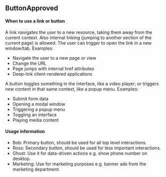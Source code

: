 <h2>Button<span class="status approved">Approved</span></h2>

#### When to use a link or button

A link navigates the user to a new resource, taking them away from the current context. Also internal linking (jumping to another section of the current page) is allowed. The user can trigger to open the link in a new window/tab. Examples:

* Navigate the user to a new page or view
* Change the URL
* Page jumps with internal href attributes
* Deep-link client-rendered applications

A button toggles something in the interface, like a video player; or triggers new content in that same context, like a popup menu. Examples:

* Submit form data
* Opening a modal window
* Triggering a popup menu
* Toggling an interface
* Playing media content

#### Usage information

* Bob: Primary button, should be used for all top level interactions.
* Ross: Secondary button, should be used for less important interactions.
* Ghost: Use it for data-driven actions e.g. show phone number on desktop.
* Marketing: Use for marketing purposes e.g. banner ads from the marketing department.
